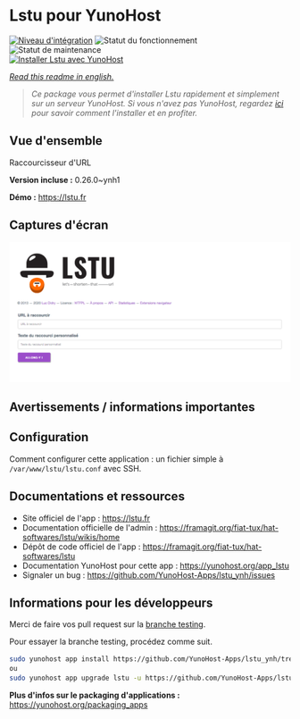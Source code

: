 <!--
N.B.: This README was automatically generated by https://github.com/YunoHost/apps/tree/master/tools/README-generator
It shall NOT be edited by hand.
-->

# Lstu pour YunoHost

[![Niveau d'intégration](https://dash.yunohost.org/integration/lstu.svg)](https://dash.yunohost.org/appci/app/lstu) ![Statut du fonctionnement](https://ci-apps.yunohost.org/ci/badges/lstu.status.svg) ![Statut de maintenance](https://ci-apps.yunohost.org/ci/badges/lstu.maintain.svg)  
[![Installer Lstu avec YunoHost](https://install-app.yunohost.org/install-with-yunohost.svg)](https://install-app.yunohost.org/?app=lstu)

*[Read this readme in english.](./README.md)*

> *Ce package vous permet d'installer Lstu rapidement et simplement sur un serveur YunoHost.
Si vous n'avez pas YunoHost, regardez [ici](https://yunohost.org/#/install) pour savoir comment l'installer et en profiter.*

## Vue d'ensemble

Raccourcisseur d'URL

**Version incluse :** 0.26.0~ynh1

**Démo :** https://lstu.fr

## Captures d'écran

![Capture d'écran de Lstu](./doc/screenshots/LSTU_screenshot.png)

## Avertissements / informations importantes

## Configuration

Comment configurer cette application : un fichier simple à `/var/www/lstu/lstu.conf` avec SSH.

## Documentations et ressources

* Site officiel de l'app : <https://lstu.fr>
* Documentation officielle de l'admin : <https://framagit.org/fiat-tux/hat-softwares/lstu/wikis/home>
* Dépôt de code officiel de l'app : <https://framagit.org/fiat-tux/hat-softwares/lstu>
* Documentation YunoHost pour cette app : <https://yunohost.org/app_lstu>
* Signaler un bug : <https://github.com/YunoHost-Apps/lstu_ynh/issues>

## Informations pour les développeurs

Merci de faire vos pull request sur la [branche testing](https://github.com/YunoHost-Apps/lstu_ynh/tree/testing).

Pour essayer la branche testing, procédez comme suit.

``` bash
sudo yunohost app install https://github.com/YunoHost-Apps/lstu_ynh/tree/testing --debug
ou
sudo yunohost app upgrade lstu -u https://github.com/YunoHost-Apps/lstu_ynh/tree/testing --debug
```

**Plus d'infos sur le packaging d'applications :** <https://yunohost.org/packaging_apps>
